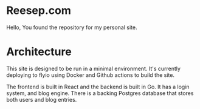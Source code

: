 # Reesep.com
Hello, You found the repository for my personal site.

# Architecture

This site is designed to be run in a minimal environment. It's currently deploying to flyio using Docker and Github actions to build the site.

The frontend is built in React and the backend is built in Go. 
It has a login system, and blog engine. There is a backing Postgres database that stores both users and blog entries.
